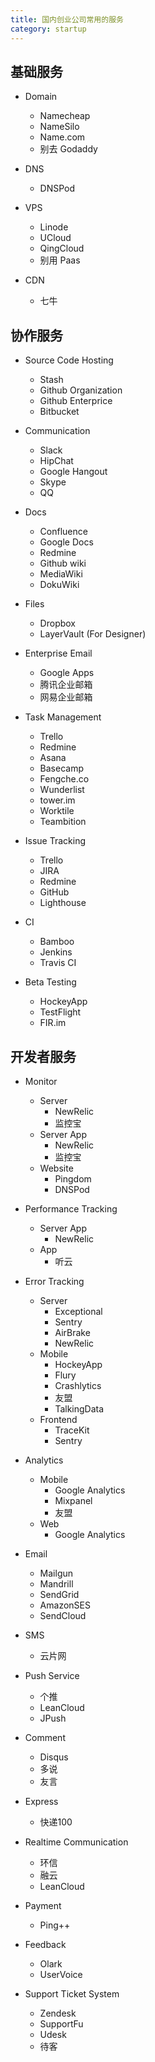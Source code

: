 ```yaml
---
title: 国内创业公司常用的服务
category: startup
---
```


## 基础服务

- Domain
     - Namecheap
     - NameSilo
     - Name.com
     - 别去 Godaddy

- DNS
     - DNSPod

- VPS
     - Linode
     - UCloud
     - QingCloud
     - 别用 Paas

- CDN
     - 七牛

## 协作服务

- Source Code Hosting
     - Stash
     - Github Organization
     - Github Enterprice
     - Bitbucket

- Communication
     - Slack
     - HipChat
     - Google Hangout
     - Skype
     - QQ

- Docs
     - Confluence
     - Google Docs
     - Redmine
     - Github wiki
     - MediaWiki
     - DokuWiki

- Files
     - Dropbox
     - LayerVault (For Designer)

- Enterprise Email
     - Google Apps
     - 腾讯企业邮箱
     - 网易企业邮箱

- Task Management
     - Trello
     - Redmine
     - Asana
     - Basecamp
     - Fengche.co
     - Wunderlist
     - tower.im
     - Worktile
     - Teambition

- Issue Tracking
     - Trello
     - JIRA
     - Redmine
     - GitHub
     - Lighthouse

- CI
     - Bamboo
     - Jenkins
     - Travis CI

- Beta Testing
     - HockeyApp
     - TestFlight
     - FIR.im

## 开发者服务

- Monitor
     - Server
          - NewRelic
          - 监控宝
     - Server App
          - NewRelic
          - 监控宝
     - Website
          - Pingdom
          - DNSPod

- Performance Tracking
     - Server App
          - NewRelic
     - App
          - 听云

- Error Tracking
     - Server
          - Exceptional
          - Sentry
          - AirBrake
          - NewRelic
     - Mobile
          - HockeyApp
          - Flury
          - Crashlytics
          - 友盟
          - TalkingData
     - Frontend
          - TraceKit
          - Sentry

- Analytics
     - Mobile
          - Google Analytics
          - Mixpanel
          - 友盟
     - Web
          - Google Analytics

- Email
     - Mailgun
     - Mandrill
     - SendGrid
     - AmazonSES
     - SendCloud

- SMS
     - 云片网

- Push Service
     - 个推
     - LeanCloud
     - JPush

- Comment
     - Disqus
     - 多说
     - 友言

- Express
     - 快递100

- Realtime Communication
     - 环信
     - 融云
     - LeanCloud

- Payment
     - Ping++

- Feedback
     - Olark
     - UserVoice

- Support Ticket System
     - Zendesk
     - SupportFu
     - Udesk
     - 待客
